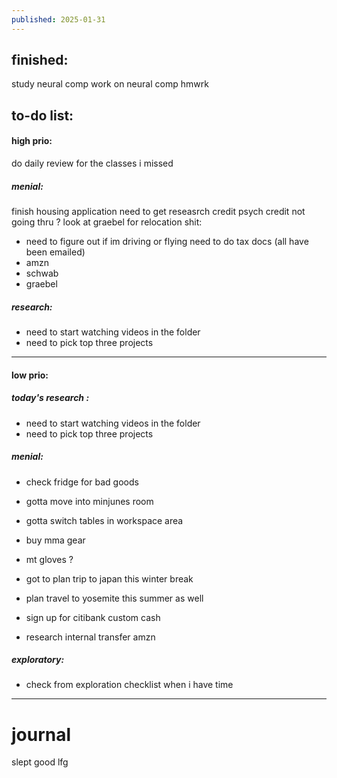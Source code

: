 ```yaml
---
published: 2025-01-31
---
```

## finished:

study neural comp 
work on neural comp hmwrk
## to-do list:

#### high prio:


do daily review for the classes i missed

##### menial:
finish housing application
need to get reseasrch credit
psych credit not going thru ?
look at graebel for relocation shit:
-  need to figure out if im driving or flying 
need to do tax docs (all have been emailed)
- amzn
- schwab
- graebel 
##### research:
- need to start watching videos in the folder
- need to pick top three projects

----

#### low prio:
##### today's research :
- need to start watching videos in the folder
- need to pick top three projects
##### menial:
- check fridge for bad goods

- gotta move into minjunes room
- gotta switch tables in workspace area

- buy mma gear
- mt gloves ?

- got to plan trip to japan this winter break 
- plan travel to yosemite this summer as well

- sign up for citibank custom cash
- research internal transfer amzn
##### exploratory:
- check from exploration checklist when i have time


---
# journal

slept good lfg
